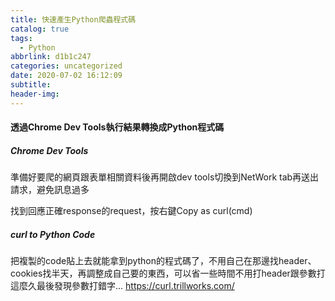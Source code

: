 ```yaml
---
title: 快速產生Python爬蟲程式碼
catalog: true
tags:
  - Python
abbrlink: d1b1c247
categories: uncategorized
date: 2020-07-02 16:12:09
subtitle:
header-img:
---
```

#### 透過Chrome Dev Tools執行結果轉換成Python程式碼
##### Chrome Dev Tools
準備好要爬的網頁跟表單相關資料後再開啟dev tools切換到NetWork tab再送出請求，避免訊息過多

找到回應正確response的request，按右鍵Copy as curl(cmd)
##### curl to Python Code
把複製的code貼上去就能拿到python的程式碼了，不用自己在那邊找header、cookies找半天，再調整成自己要的東西，可以省一些時間不用打header跟參數打這麼久最後發現參數打錯字...
https://curl.trillworks.com/
